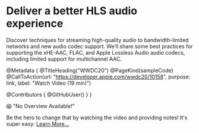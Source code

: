 # Deliver a better HLS audio experience

Discover techniques for streaming high-quality audio to bandwidth-limited networks and new audio codec support. We’ll share some best practices for supporting the xHE-AAC, FLAC, and Apple Lossless Audio audio codecs, including limited support for multichannel AAC.

@Metadata {
   @TitleHeading("WWDC20")
   @PageKind(sampleCode)
   @CallToAction(url: "https://developer.apple.com/wwdc20/10158", purpose: link, label: "Watch Video (19 min)")

   @Contributors {
      @GitHubUser(<replace this with your GitHub handle>)
   }
}

😱 "No Overview Available!"

Be the hero to change that by watching the video and providing notes! It's super easy:
 [Learn More…](https://wwdcnotes.com/documentation/wwdcnotes/contributing)
